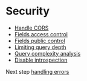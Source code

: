 Security
========

* [Handle CORS](handle-cors.md)
* [Fields access control](fields-access-control.md)
* [Fields public control](fields-public-control.md)
* [Limiting query depth](limiting-query-depth.md)
* [Query complexity analysis](query-complexity-analysis.md)
* [Disable introspection](disable_introspection.md)

Next step [handling errors](../error-handling/index.md)
